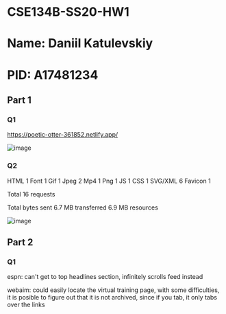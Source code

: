 # CSE134B-SS20-HW1
# Name: Daniil Katulevskiy
# PID: A17481234

## Part 1

### Q1

https://poetic-otter-361852.netlify.app/

![image](https://github.com/user-attachments/assets/e8250352-b0ca-4548-b137-927724c5643f)

### Q2

HTML 1
Font 1
Gif 1
Jpeg 2
Mp4 1
Png 1
JS 1
CSS 1
SVG/XML 6
Favicon 1

Total 16 requests

Total bytes sent
6.7 MB transferred
6.9 MB resources

![image](https://github.com/user-attachments/assets/6d12b5f7-20a2-4cf2-97b4-00ffa9197e44)

## Part 2

### Q1

espn: can't get to top headlines section, infinitely scrolls feed instead

webaim: could easily locate the virtual training page, with some difficulties, it is posible to figure out that it is not archived, since if you tab, it only tabs over the links


